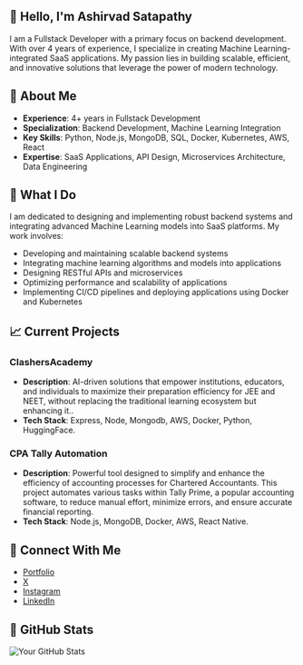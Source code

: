 ## 👋 Hello, I'm Ashirvad Satapathy

I am a Fullstack Developer with a primary focus on backend development. With over 4 years of experience, I specialize in creating Machine Learning-integrated SaaS applications. My passion lies in building scalable, efficient, and innovative solutions that leverage the power of modern technology.

## 🚀 About Me

- **Experience**: 4+ years in Fullstack Development
- **Specialization**: Backend Development, Machine Learning Integration
- **Key Skills**: Python, Node.js, MongoDB, SQL, Docker, Kubernetes, AWS, React
- **Expertise**: SaaS Applications, API Design, Microservices Architecture, Data Engineering

## 💼 What I Do

I am dedicated to designing and implementing robust backend systems and integrating advanced Machine Learning models into SaaS platforms. My work involves:

- Developing and maintaining scalable backend systems
- Integrating machine learning algorithms and models into applications
- Designing RESTful APIs and microservices
- Optimizing performance and scalability of applications
- Implementing CI/CD pipelines and deploying applications using Docker and Kubernetes

## 📈 Current Projects

### ClashersAcademy
- **Description**: AI-driven solutions that empower institutions, educators, and individuals to maximize their preparation efficiency for JEE and NEET, without replacing the traditional learning ecosystem but enhancing it..
- **Tech Stack**: Express, Node, Mongodb, AWS, Docker, Python, HuggingFace.

### CPA Tally Automation
- **Description**: Powerful tool designed to simplify and enhance the efficiency of accounting processes for Chartered Accountants. This project automates various tasks within Tally Prime, a popular accounting software, to reduce manual effort, minimize errors, and ensure accurate financial reporting.
- **Tech Stack**: Node.js, MongoDB, Docker, AWS, React Native.

## 🔗 Connect With Me

- [Portfolio](https://www.devashirvad.co.in/)
- [X](https://x.com/dEvAshirvad)
- [Instagram](https://www.instagram.com/hello_jicky/?utm_source=qr&igsh=MWU3NWR5N2p3ejRnNQ%3D%3D)
- [LinkedIn](https://www.linkedin.com/in/ashirvad-satapathy-2291961b7)

## 📂 GitHub Stats

![Your GitHub Stats](https://github-readme-stats.vercel.app/api?username=your-username&show_icons=true&hide_title=true&hide=prs&count_private=true&hide_border=true)
